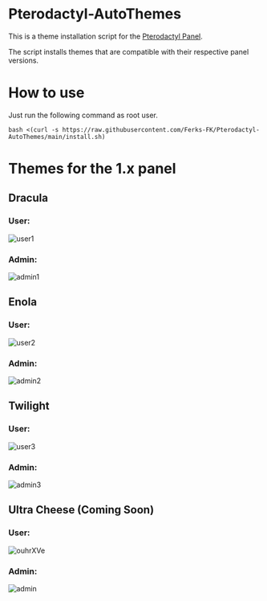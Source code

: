 # Pterodactyl-AutoThemes
This is a theme installation script for the [Pterodactyl Panel](https://github.com/pterodactyl/panel).

The script installs themes that are compatible with their respective panel versions.

# How to use
Just run the following command as root user.

```
bash <(curl -s https://raw.githubusercontent.com/Ferks-FK/Pterodactyl-AutoThemes/main/install.sh)
```

# Themes for the 1.x panel

## Dracula
### User:
![user1](https://user-images.githubusercontent.com/69549678/130690593-b265eddc-927b-4ca1-a738-cf5a6752e6a0.png)

### Admin:
![admin1](https://user-images.githubusercontent.com/69549678/130690715-7a49ade3-7eb8-482e-aeaf-c4e1085000a0.png)

## Enola
### User:
![user2](https://user-images.githubusercontent.com/69549678/130690821-b3527f10-c0fc-4579-afe7-393936a74493.png)

### Admin:
![admin2](https://user-images.githubusercontent.com/69549678/130690874-3c8c1d06-2857-40fe-a643-327e37db83dc.png)

## Twilight
### User:
![user3](https://user-images.githubusercontent.com/69549678/130690999-2a8dbf1f-9a1b-4655-9c04-178b69594ae2.png)

### Admin:
![admin3](https://user-images.githubusercontent.com/69549678/130691022-f58fb982-4122-460a-a73b-155a80a57c3d.png)

## Ultra Cheese (Coming Soon)
### User:
![ouhrXVe](https://user-images.githubusercontent.com/69549678/130691526-932daf0e-fd51-4543-9d80-da9b980a7383.png)

### Admin:
![admin](https://user-images.githubusercontent.com/69549678/130691632-c3818737-a395-411d-b16c-5bb7879ef368.png)



